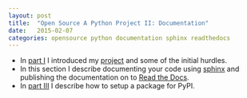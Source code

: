 ```yaml
---
layout: post
title:  "Open Source A Python Project II: Documentation"
date:   2015-02-07
categories: opensource python documentation sphinx readthedocs
---
```


- In [part I]() I introduced my [project]() and some of the initial hurdles.
- In this section I describe documenting your code using [sphinx]() and
publishing the documentation on to [Read the Docs]().
- In [part III]() I describe how to setup a package for PyPI.

